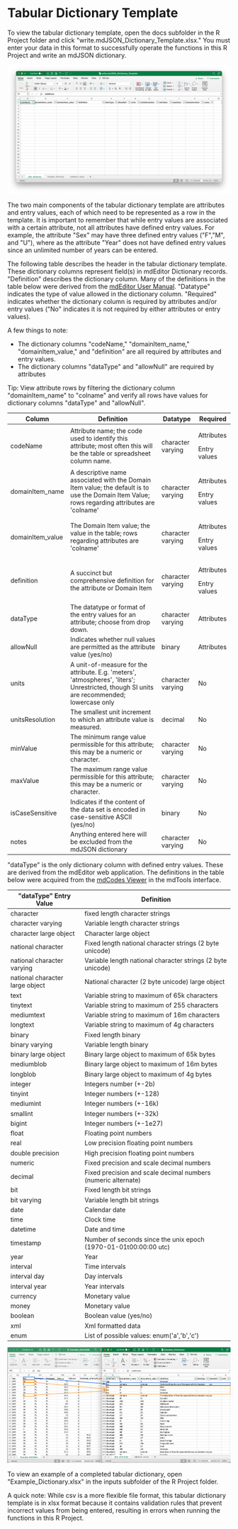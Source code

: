 # Tabular Dictionary Template

To view the tabular dictionary template, open the docs subfolder in the R Project folder and click   "write.mdJSON\_Dictionary\_Template.xlsx." You must enter your data in this format to successfully operate the functions in this R Project and write an mdJSON dictionary.&#x20;

![The tabular dictionary template.](<.gitbook/assets/Screen Shot 2022-03-03 at 11.52.01 AM.png>)

The two main components of the tabular dictionary template are attributes and entry values, each of which need to be represented as a row in the template. It is important to remember that while entry values are associated with a certain attribute, not all attributes have defined entry values. For example, the attribute "Sex" may have three defined entry values ("F","M", and "U"), where as the attribute "Year" does not have defined entry values since an unlimited number of years can be entered.

The following table describes the header in the tabular dictionary template. These dictionary columns represent field(s) in mdEditor Dictionary records. "Definition" describes the dictionary column. Many of the definitions in the table below were derived from the [mdEditor User Manual](https://guide.mdeditor.org/reference/edit-window/dictionary/dictionary-record.html). "Datatype" indicates the type of value allowed in the dictionary column. "Required" indicates whether the dictionary column is required by attributes and/or entry values ("No" indicates it is not required by either attributes or entry values).&#x20;

A few things to note:

* The dictionary columns "codeName," "domainItem\_name," "domainItem\_value," and "definition" are all required by attributes and entry values.
* The dictionary columns "dataType" and "allowNull" are required by attributes

Tip: View attribute rows by filtering the dictionary column "domainItem\_name" to "colname" and verify all rows have values for dictionary columns "dataType" and "allowNull".

| Column            | Definition                                                                                                                                     | Datatype          | Required                             |
| ----------------- | ---------------------------------------------------------------------------------------------------------------------------------------------- | ----------------- | ------------------------------------ |
| codeName          | Attribute name; the code used to identify this attribute; most often this will be the table or spreadsheet column name.                        | character varying | <p>Attributes</p><p>Entry values</p> |
| domainItem\_name  | A descriptive name associated with the Domain Item value; the default is to use the Domain Item Value; rows regarding attributes are 'colname' | character varying | <p>Attributes</p><p>Entry values</p> |
| domainItem\_value | The Domain Item value; the value in the table; rows regarding attributes are 'colname'                                                         | character varying | <p>Attributes</p><p>Entry values</p> |
| definition        | A succinct but comprehensive definition for the attribute or Domain Item                                                                       | character varying | <p>Attributes</p><p>Entry values</p> |
| dataType          | The datatype or format of the entry values for an attribute; choose from drop down.                                                            | character varying | <p></p><p>Attributes</p>             |
| allowNull         | Indicates whether null values are permitted as the attribute value (yes/no)                                                                    | binary            | Attributes                           |
| units             | A unit-of-measure for the attribute. E.g. 'meters', 'atmospheres', 'liters'; Unrestricted, though SI units are recommended; lowercase only     | character varying | No                                   |
| unitsResolution   | The smallest unit increment to which an attribute value is measured.                                                                           | decimal           | No                                   |
| minValue          | The minimum range value permissible for this attribute; this may be a numeric or character.                                                    | character varying | No                                   |
| maxValue          | The maximum range value permissible for this attribute; this may be a numeric or character.                                                    | character varying | No                                   |
| isCaseSensitive   | Indicates if the content of the data set is encoded in case-sensitive ASCII (yes/no)                                                           | binary            | No                                   |
| notes             | Anything entered here will be excluded from the mdJSON dictionary                                                                              | character varying | No                                   |



"dataType" is the only dictionary column with defined entry values. These are derived from the mdEditor web application. The definitions in the table below were acquired from the [mdCodes Viewer](https://adiwg.github.io/mdTools/#codes-page) in the mdTools interface.

&#x20;

| "dataType" Entry Value          | Definition                                                       |
| ------------------------------- | ---------------------------------------------------------------- |
| character                       | fixed length character strings                                   |
| character varying               | Variable length character strings                                |
| character large object          | Character large object                                           |
| national character              | Fixed length national character strings (2 byte unicode)         |
| national character varying      | Variable length national character strings (2 byte unicode)      |
| national character large object | National character (2 byte unicode) large object                 |
| text                            | Variable string to maximum of 65k characters                     |
| tinytext                        | Variable string to maximum of 255 characters                     |
| mediumtext                      | Variable string to maximum of 16m characters                     |
| longtext                        | Variable string to maximum of 4g characters                      |
| binary                          | Fixed length binary                                              |
| binary varying                  | Variable length binary                                           |
| binary large object             | Binary large object to maximum of 65k bytes                      |
| mediumblob                      | Binary large object to maximum of 16m bytes                      |
| longblob                        | Binary large object to maximum of 4g bytes                       |
| integer                         | Integers number (+-2b)                                           |
| tinyint                         | Integer numbers (+-128)                                          |
| mediumint                       | Integer numbers (+-16k)                                          |
| smallint                        | Integer numbers (+-32k)                                          |
| bigint                          | Integer numbers (+-1e27)                                         |
| float                           | Floating point numbers                                           |
| real                            | Low precision floating point numbers                             |
| double precision                | High precision floating point numbers                            |
| numeric                         | Fixed precision  and scale decimal numbers                       |
| decimal                         | Fixed precision  and scale decimal numbers (numeric alternate)   |
| bit                             | Fixed length bit strings                                         |
| bit varying                     | Variable length bit strings                                      |
| date                            | Calendar date                                                    |
| time                            | Clock time                                                       |
| datetime                        | Date and time                                                    |
| timestamp                       | Number of seconds since the unix epoch (1970-01-01t00:00:00 utc) |
| year                            | Year                                                             |
| interval                        | Time intervals                                                   |
| interval day                    | Day intervals                                                    |
| interval year                   | Year intervals                                                   |
| currency                        | Monetary value                                                   |
| money                           | Monetary value                                                   |
| boolean                         | Boolean value (yes/no)                                           |
| xml                             | Xml formatted data                                               |
| enum                            | List of possible values: enum('a','b','c')                       |

![The example data table and its corresponding tabular dictionary. The blue arrow shows how the attribute "Sex" was formatted as a row in the dictionary. The orange arrows show how the defined entry values "M", "F", and "U" are formatted as rows in the dictionary.](<.gitbook/assets/Screen Shot 2022-03-03 at 11.55.30 AM copy.png>)

To view an example of a completed tabular dictionary, open "Example\_Dictionary.xlsx" in the inputs subfolder of the R Project folder.

A quick note: While csv is a more flexible file format, this tabular dictionary template is in xlsx format because it contains validation rules that prevent incorrect values from being entered, resulting in errors when running the functions in this R Project.
